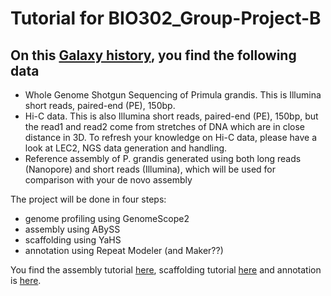 # Tutorial for BIO302_Group-Project-B

## On this [Galaxy history](), you find the following data

- Whole  Genome Shotgun Sequencing of Primula grandis. This is Illumina short reads, paired-end (PE), 150bp.
- Hi-C data. This is also Illumina short reads, paired-end (PE), 150bp, but the read1 and read2 come from stretches of DNA which are in close distance in 3D. 
To refresh your knowledge on Hi-C data, please have a look at LEC2, NGS data generation and handling.
- Reference assembly of P. grandis generated using both long reads (Nanopore) and short reads (Illumina), which will be used for comparison with your de novo assembly

The project will be done in four steps:
- genome profiling using GenomeScope2
- assembly using ABySS
- scaffolding using YaHS
- annotation using Repeat Modeler (and Maker??)

You find the assembly tutorial [here](), scaffolding tutorial [here]() and annotation is [here]().

